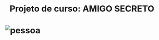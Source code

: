 <h1 align= center>Projeto de curso: AMIGO SECRETO<h1>
<img src= https://github.com/user-attachments/assets/1f52065e-3557-418d-bad8-52db558197f6 alt= pessoa com roupa laranja com cabelo afro mexendo em um aparelho com a frase amigo secreto ao lado>
